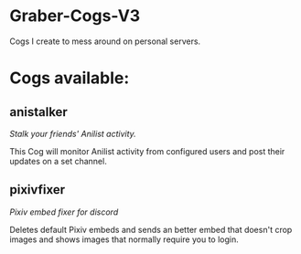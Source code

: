 # Graber-Cogs-V3
Cogs I create to mess around on personal servers.

# Cogs available:
## anistalker
*Stalk your friends' Anilist activity.*

This Cog will monitor Anilist activity from configured users and post their updates on a set channel.

## pixivfixer
*Pixiv embed fixer for discord*

Deletes default Pixiv embeds and sends an better embed that doesn't crop images and shows images that normally require you to login.
